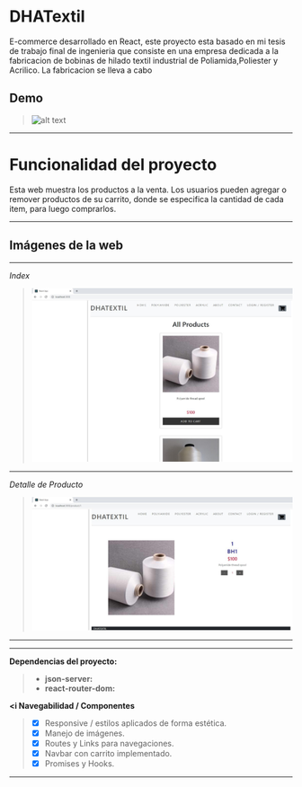  # DHATextil

E-commerce desarrollado en React, este proyecto esta basado en mi tesis de trabajo final de ingenieria que consiste en una empresa dedicada a la fabricacion
de bobinas de hilado textil industrial de Poliamida,Poliester y Acrilico.
La fabricacion se lleva a cabo 

## Demo

>![alt text](public/DHATextil.gif "Logo")
---

# Funcionalidad del proyecto

Esta web muestra los productos a la venta. Los usuarios pueden agregar o remover productos de su carrito, donde se especifica la cantidad de cada item, para luego comprarlos.

---------
## Imágenes de la web
----------

*Index*
>![picture alt](public/inicio.JPG "Inicio")
----------

*Detalle de Producto*
>![picture alt](public/DetalleProducto.JPG "Detalle de Producto")
----------
---

**Dependencias del proyecto:**

> - **json-server:** 
> - **react-router-dom:**

**<i Navegabilidad / Componentes**
> - [X] Responsive / estilos aplicados de forma estética.
> - [X] Manejo de imágenes.
> - [X] Routes y Links para navegaciones.
> - [X] Navbar con carrito implementado.
> - [X] Promises y Hooks.
----------